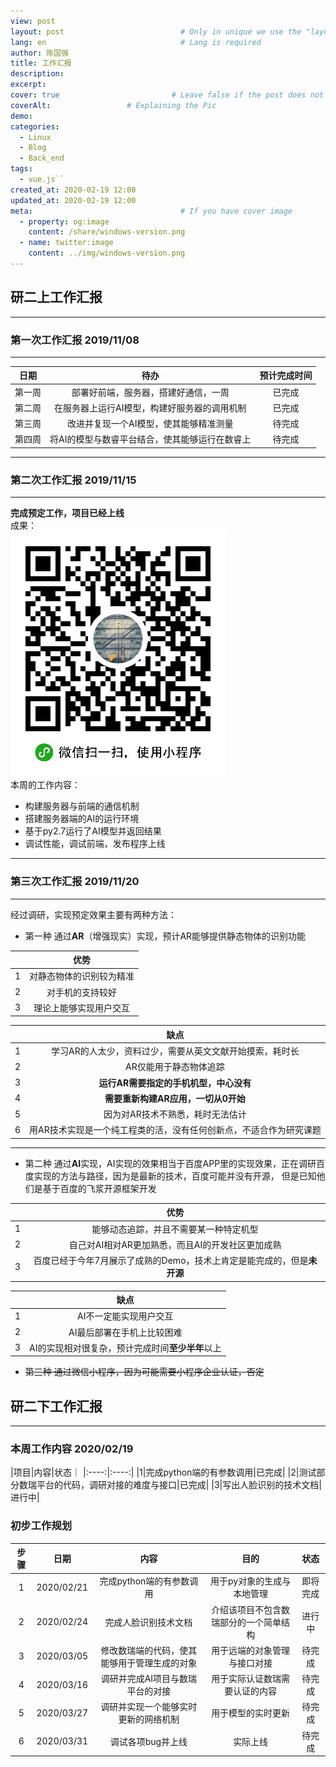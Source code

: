 ```yaml
---
view: post
layout: post                          # Only in unique we use the "layout: post"
lang: en                              # Lang is required
author: 陈国强
title: 工作汇报
description:
excerpt: 
cover: true                         # Leave false if the post does not have cover image, if there is set to true
coverAlt:                 # Explaining the Pic
demo:
categories:
  - Linux
  - Blog
  - Back_end
tags:
  - vue.js``
created_at: 2020-02-19 12:00
updated_at: 2020-02-19 12:00
meta:                                 # If you have cover image
  - property: og:image
    content: /share/windows-version.png  
  - name: twitter:image
    content: ../img/windows-version.png  
---
```


## 研二上工作汇报  

---  
### 第一次工作汇报  2019/11/08  
---  

|日期|待办|预计完成时间|
|:----:|:----:|:----:|
|第一周|部署好前端，服务器，搭建好通信，一周|已完成|
|第二周|在服务器上运行AI模型，构建好服务器的调用机制|已完成|
|第三周|改进并复现一个AI模型，使其能够精准测量|待完成|
|第四周|将AI的模型与数睿平台结合，使其能够运行在数睿上|待完成|
---  

### 第二次工作汇报  2019/11/15  

---  
**完成预定工作，项目已经上线**  
成果：  
![](../img/wx.jpg)  
本周的工作内容：  
+ 构建服务器与前端的通信机制  
+ 搭建服务器端的AI的运行环境  
+ 基于py2.7运行了AI模型并返回结果  
+ 调试性能，调试前端，发布程序上线  
---

### 第三次工作汇报  2019/11/20  

---
经过调研，实现预定效果主要有两种方法：  

+ 第一种 通过**AR**（增强现实）实现，预计AR能够提供静态物体的识别功能  

||优势|
|:----:|:----:|
|1|对静态物体的识别较为精准|
|2|对手机的支持较好|
|3|理论上能够实现用户交互|

||缺点|
|:----:|:----:|
|1|学习AR的人太少，资料过少，需要从英文文献开始摸索，耗时长|
|2|AR仅能用于静态物体追踪|
|3|**运行AR需要指定的手机机型，中心没有**|
|4|**需要重新构建AR应用，一切从0开始**|
|5|因为对AR技术不熟悉，耗时无法估计|
|6|用AR技术实现是一个纯工程类的活，没有任何创新点，不适合作为研究课题|
---  

+ 第二种 通过**AI**实现，AI实现的效果相当于百度APP里的实现效果，正在调研百度实现的方法与路径，因为是最新的技术，百度可能并没有开源，
但是已知他们是基于百度的飞浆开源框架开发  

||优势|
|:----:|:----:|
|1|能够动态追踪，并且不需要某一种特定机型|
|2|自己对AI相对AR更加熟悉，而且AI的开发社区更加成熟|
|3|百度已经于今年7月展示了成熟的Demo，技术上肯定是能完成的，但是**未开源**|

||缺点|
|:----:|:----:|
|1|AI不一定能实现用户交互|
|2|AI最后部署在手机上比较困难|
|3|AI的实现相对很复杂，预计完成时间**至少半年**以上|

+ ~~第三种 通过微信小程序，因为可能需要小程序企业认证，否定~~  

## 研二下工作汇报  

---  
  
### 本周工作内容  2020/02/19   
|项目|内容|状态｜
|:----:|:----:|
|1|完成python端的有参数调用|已完成|
|2|测试部分数瑞平台的代码，调研对接的难度与接口|已完成|
|3|写出人脸识别的技术文档|进行中| 

### 初步工作规划  
|步骤|日期|内容|目的|状态|
|:----:|:----:|:----:|:----:|:----:|
|1|2020/02/21|完成python端的有参数调用|用于py对象的生成与本地管理|即将完成|
|2|2020/02/24|完成人脸识别技术文档|介绍该项目不包含数瑞部分的一个简单结构|进行中|
|3|2020/03/05|修改数瑞端的代码，使其能够用于管理生成的对象|用于远端的对象管理与接口对接|待完成|
|4|2020/03/16|调研并完成AI项目与数瑞平台的对接|用于实际认证数瑞需要认证的内容|待完成|
|5|2020/03/27|调研并实现一个能够实时更新的网络机制|用于模型的实时更新|待完成|
|6|2020/03/31|调试各项bug并上线|实际上线|待完成|
